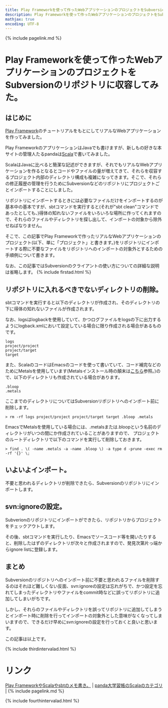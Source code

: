 ```yaml
---
title: Play Frameworkを使って作ったWebアプリケーションのプロジェクトをSubversionのリポジトリにimportしてみた。 - panda大学習帳外伝
description: Play Frameworkを使って作ったWebアプリケーションのプロジェクトをSubversionのリポジトリにimportしてみた。
mathjax: true
encoding: UTF-8
---
```

{% include pagelink.md %}

# Play Frameworkを使って作ったWebアプリケーションのプロジェクトをSubversionのリポジトリに収容してみた。
## はじめに
[Play Framework](https://amzn.to/2olnVQt)のチュートリアルをもとにしてリアルなWebアプリケーションを作ってみました。

Play FrameworkのアプリケーションはJavaでも書けますが、新しもの好きな本サイトの管理人たるpandaは[Scala](https://amzn.to/2olnVQt)で書いてみました。

ScalaはJavaに比べると簡潔な記述ができますが、それでもリアルなWebアプリケーションを作るとなるとコードやファイルの量が増えてきて、それらを収容するプロジェクト内部のディレクトリ構成も複雑になってきます。そこで、それらの修正履歴の管理を行うためにSubversionなどのリポジトリにプロジェクトごとインポートすることにしました。

リポジトリにインポートするときには必要なファイルだけをインポートするのが基本中の基本ですが、sbtコマンドを実行すると(それが"sbt clean"コマンドであったとしても、)得体の知れないファイルをいろいろな場所に作ってくれますので、それらのファイルやディレクトリを探し出して、インポートの対象から除外せねばなりません。

そこで、この記事でPlay Frameworkで作ったリアルなWebアプリケーションのプロジェクト(以下、単に「プロジェクト」と書きます。)をリポジトリにインポートする際に不要なファイルをリポジトリへのインポートの対象外とするための手順例について書きます。

なお、この記事ではSubversionのクライアントの使い方についての詳細な説明は省略します。
{% include firstad.html %}

## リポジトリに入れるべきでないディレクトリの削除。
sbtコマンドを実行すると以下のディレクトリが作成され、そのディレクトリの下に得体の知れないファイルが作成されます。

なお、logsはlogbackを使用していて、かつログファイルをlogsの下に出力するようにlogback.xmlにおいて設定している場合に限り作成される場合があるものです。
```
logs
project/project
project/target
target
```
また、ScalaのコードはEmacsのコードを使って書いていて、コード補完などのためにMetalsを使用しています(Metalsインストール時の顛末は[こちら](https://pandanote.info/?p=5265)参照。)ので、以下のディレクトリも作成されている場合があります。
```
.bloop
.metals
```
ここまでのディレクトリについてはSubversionリポジトリへのインポート前に削除します。
```
> rm -rf logs project/project project/target target .bloop .metals
```
EmacsでMetalsを使用している場合には、.metalsまたは.bloopという名前のディレクトリがいつの間にか作成されていることがありますので、
プロジェクトのルートディレクトリで以下のコマンドを実行して削除しておきます。

```
> find . \( -name .metals -a -name .bloop \) -a type d -prune -exec rm -rf '{}' \; 
```
## いよいよインポート。
不要と思われるディレクトリが削除できたら、Subversionのリポジトリにインポートします。
## svn:ignoreの設定。
Subverionのリポジトリにインポートができたら、リポジトリからプロジェクトをチェックアウトします。

その後、sbtコマンドを実行したり、Emacsでソースコード等を開いたりすると、削除したはずのディレクトリが次々と作成されますので、発見次第片っ端からignore listに登録します。
## まとめ
Subversionのリポジトリへのインポート前に不要と思われるファイルを削除するのはそれほど難しくない反面、svn:ignoreの設定は忘れがちで、かつ設定を忘れてしまったディレクトリやファイルをcommit時などに誤ってリポジトリに追加してしまいがちです。

しかし、それらのファイルやディレクトリを誤ってリポジトリに追加してしまうとインポート時に削除を行ってインポートの対象外とした意味がなくなってしまいますので、できるだけ早めにsvn:ignoreの設定を行っておくと良いと思います。

この記事は以上です。

{% include thirdintervalad.html %}

# リンク
[Play FrameworkやScalaやsbtのメモ書き。](https://sidestory.pandanote.info/play-scala-sbt.html) \| [panda大学習帳のScalaのカテゴリ](https://pandanote.info/?cat=17) \| {% include pagelink.md %}

{% include fourthintervalad.html %}
